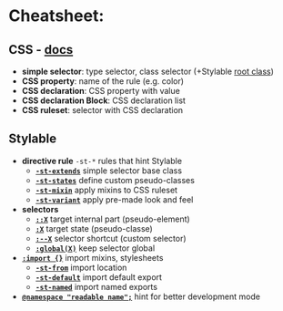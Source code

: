 # Cheatsheet:

 ## CSS - [docs](https://developer.mozilla.org/en-US/docs/Learn/CSS/Introduction_to_CSS/Syntax#CSS_Declarations)

 * **simple selector**: type selector, class selector (+Stylable [root class](./root.md))
 * **CSS property**: name of the rule (e.g. color)
 * **CSS declaration**: CSS property with value
 * **CSS declaration Block**: CSS declaration list
 * **CSS ruleset**: selector with CSS declaration

## Stylable

 * **directive rule** `-st-*` rules that hint Stylable
    * [**`-st-extends`**](../references/extend-stylesheet.md) simple selector base class
    * [**`-st-states`**](../references/pseudo-classes.md) define custom pseudo-classes
    * [**`-st-mixin`**](../references/mixin-syntax.md) apply mixins to CSS ruleset
    * [**`-st-variant`**](../references/variants.md) apply pre-made look and feel
* **selectors**
    * [**`::X`**](../references/pseudo-elements.md) target internal part (pseudo-element) 
    * [**`:X`**](../references/pseudo-classes.md) target state (pseudo-classe)
    * [**`:--X`**](../references/custom-selectors.md) selector shortcut (custom selector)
    * [**`:global(X)`**](../references/global-selectors.md) keep selector global
* [**`:import {}`**](../references/imports.md) import mixins, stylesheets
    * [**`-st-from`**](../references/imports.md) import location
    * [**`-st-default`**](../references/imports.md) import default export
    * [**`-st-named`**](../references/imports.md) import named exports
* [**`@namespace "readable name";`**](../references/namespace.md) hint for better development mode
